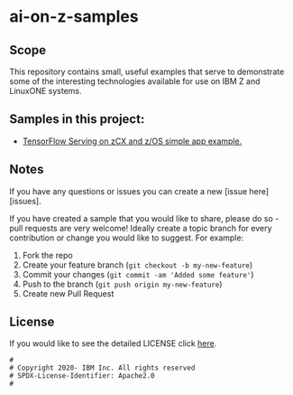 <!-- This should be the location of the title of the repository, normally the short name -->
# ai-on-z-samples

## Scope

This repository contains small, useful examples that serve to demonstrate some of the interesting 
technologies available for use on IBM Z and LinuxONE systems. 

<!-- A more detailed Usage or detailed explaination of the repository here -->
## Samples in this project:

* [TensorFlow Serving on zCX and z/OS simple app example.](tf-zcx-zos)

## Notes

<!-- Questions can be useful but optional, this gives you a place to say, "This is how to contact this project maintainers or create PRs -->
If you have any questions or issues you can create a new [issue here][issues].

If you have created a sample that you would like to share, please do so - pull requests are very welcome! 
Ideally create a topic branch for every contribution or change you would like to suggest. 
For example:

1. Fork the repo
2. Create your feature branch (`git checkout -b my-new-feature`)
3. Commit your changes (`git commit -am 'Added some feature'`)
4. Push to the branch (`git push origin my-new-feature`)
5. Create new Pull Request

## License

If you would like to see the detailed LICENSE click [here](LICENSE).

```text
#
# Copyright 2020- IBM Inc. All rights reserved
# SPDX-License-Identifier: Apache2.0
#
```
